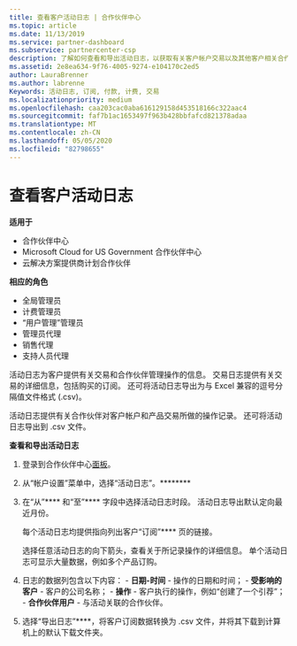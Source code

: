 ```yaml
---
title: 查看客户活动日志 | 合作伙伴中心
ms.topic: article
ms.date: 11/13/2019
ms.service: partner-dashboard
ms.subservice: partnercenter-csp
description: 了解如何查看和导出活动日志，以获取有关客户帐户交易以及其他客户相关合作伙伴管理活动的见解。
ms.assetid: 2e8ea634-9f76-4005-9274-e104170c2ed5
author: LauraBrenner
ms.author: labrenne
Keywords: 活动日志, 订阅, 付款, 计费, 交易
ms.localizationpriority: medium
ms.openlocfilehash: caa203cac0aba616129158d453518166c322aac4
ms.sourcegitcommit: faf7b1ac1653497f963b428bbfafcd821378adaa
ms.translationtype: MT
ms.contentlocale: zh-CN
ms.lasthandoff: 05/05/2020
ms.locfileid: "82798655"
---
```

# <a name="view-customer-activity-logs"></a>查看客户活动日志

**适用于**

- 合作伙伴中心
- Microsoft Cloud for US Government 合作伙伴中心
- 云解决方案提供商计划合作伙伴

**相应的角色**

- 全局管理员
- 计费管理员
- “用户管理”管理员
- 管理员代理
- 销售代理
- 支持人员代理

活动日志为客户提供有关交易和合作伙伴管理操作的信息。 交易日志提供有关交易的详细信息，包括购买的订阅。 还可将活动日志导出为与 Excel 兼容的逗号分隔值文件格式 (.csv)。

活动日志提供有关合作伙伴对客户帐户和产品交易所做的操作记录。 还可将活动日志导出到 .csv 文件。

**查看和导出活动日志**

1. 登录到合作伙伴中心[面板](https://partner.microsoft.com/dashboard)。

2. 从“帐户设置”菜单中，选择“活动日志”。********
2.  在“从”**** 和“至”**** 字段中选择活动日志时段。 活动日志导出默认定向最近月份。

    每个活动日志均提供指向列出客户“订阅”**** 页的链接。

    选择任意活动日志的向下箭头，查看关于所记录操作的详细信息。 单个活动日志可显示大量数据，例如多个产品订购。

3.   日志的数据列包含以下内容：
    -   **日期-时间** - 操作的日期和时间；
    -   **受影响的客户** - 客户的公司名称；
    -   **操作** - 客户执行的操作，例如“创建了一个引荐”；
    -   **合作伙伴用户** - 与活动关联的合作伙伴。

4.  选择“导出日志”****，将客户订阅数据转换为 .csv 文件，并将其下载到计算机上的默认下载文件夹。
    
 

 



